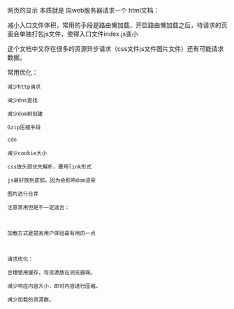 
  网页的显示 本质就是 向web服务器请求一个 html文档：

  减小入口文件体积，常用的手段是路由懒加载，开启路由懒加载之后，待请求的页面会单独打包js文件，使得入口文件index.js变小

  这个文档中又存在很多的资源异步请求（css文件js文件图片文件）还有可能请求数据。



  常用优化：

    减少http请求

    减少dns查找

    减少dom树创建

    Gzip压缩手段

    cdn

    减少cookie大小

    css放头部优先解析，要用link形式

    js最好放到底部，因为会影响dom渲染

    图片进行合并

    注意常用但是不一定适合：



    加载方式是提高用户体验最有用的一点



    请求优化：

    合理使用缓存，将资源放在浏览器端。

    减少响应内容大小，即对内容进行压缩。

    减少加载的资源数。

